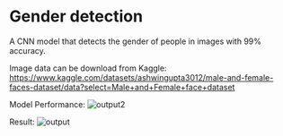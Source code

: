 # Gender detection
A CNN model that detects the gender of people in images with 99% accuracy.

Image data can be download from Kaggle:
https://www.kaggle.com/datasets/ashwingupta3012/male-and-female-faces-dataset/data?select=Male+and+Female+face+dataset

Model Performance:
![output2](https://github.com/user-attachments/assets/485fd37a-2371-4e37-bce1-646301c2f084)

Result:
![output](https://github.com/user-attachments/assets/9903c6be-f1b2-447d-b756-2fb8ccab6463)
